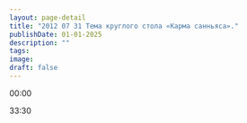 ```yaml
---
layout: page-detail
title: "2012 07 31 Тема круглого стола «Карма санньяса»."
publishDate: 01-01-2025
description: ""
tags:
image:
draft: false
---
```


00:00 

33:30 

  
